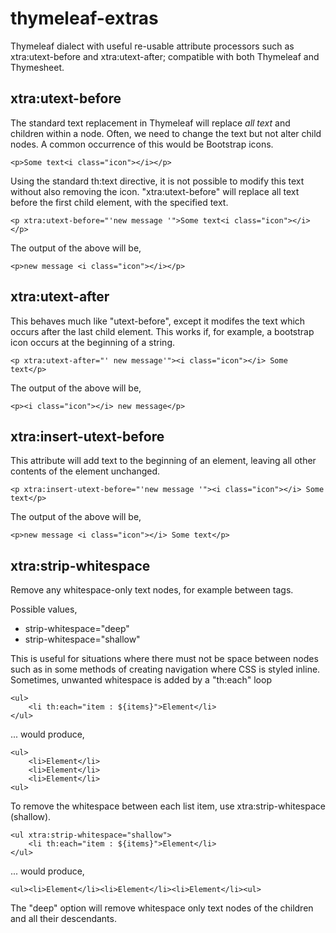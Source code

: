 thymeleaf-extras
================

Thymeleaf dialect with useful re-usable attribute processors such as xtra:utext-before and xtra:utext-after; compatible with both Thymeleaf and Thymesheet.

xtra:utext-before
-----------------
The standard text replacement in Thymeleaf will replace *all text* and children within a node.
Often, we need to change the text but not alter child nodes.  A common occurrence of this would be Bootstrap icons.

    <p>Some text<i class="icon"></i></p>

Using the standard th:text directive, it is not possible to modify this text without also removing the icon.
"xtra:utext-before" will replace all text before the first child element, with the specified text.

    <p xtra:utext-before="'new message '">Some text<i class="icon"></i></p>

The output of the above will be,

    <p>new message <i class="icon"></i></p>

xtra:utext-after
----------------
This behaves much like "utext-before", except it modifes the text which occurs after the last child element.
This works if, for example, a bootstrap icon occurs at the beginning of a string.

    <p xtra:utext-after="' new message'"><i class="icon"></i> Some text</p>

The output of the above will be,

    <p><i class="icon"></i> new message</p>

xtra:insert-utext-before
------------------------
This attribute will add text to the beginning of an element, leaving all other contents of the element unchanged.

    <p xtra:insert-utext-before="'new message '"><i class="icon"></i> Some text</p>

The output of the above will be,

    <p>new message <i class="icon"></i> Some text</p>

xtra:strip-whitespace
---------------------
Remove any whitespace-only text nodes, for example between tags.

Possible values,
 * strip-whitespace="deep"
 * strip-whitespace="shallow"

This is useful for situations where there must not be space between nodes such as in some methods of creating navigation where CSS is styled inline.  Sometimes, unwanted whitespace is added by a "th:each" loop

    <ul>
        <li th:each="item : ${items}">Element</li>
    </ul>

... would produce,

    <ul>
        <li>Element</li>
        <li>Element</li>
        <li>Element</li>
    <ul>

To remove the whitespace between each list item, use xtra:strip-whitespace (shallow).

    <ul xtra:strip-whitespace="shallow">
        <li th:each="item : ${items}">Element</li>
    </ul>

... would produce,

    <ul><li>Element</li><li>Element</li><li>Element</li><ul>

The "deep" option will remove whitespace only text nodes of the children and all their descendants.
